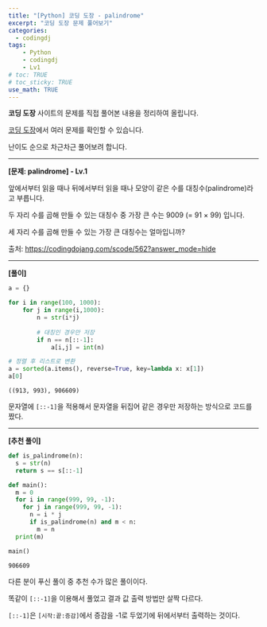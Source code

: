 ```yaml
---
title: "[Python] 코딩 도장 - palindrome"
excerpt: "코딩 도장 문제 풀어보기"
categories: 
  - codingdj
tags: 
    - Python
    - codingdj
    - Lv1
# toc: TRUE
# toc_sticky: TRUE
use_math: TRUE
---
```


**코딩 도장** 사이트의 문제를 직접 풀어본 내용을 정리하여 올립니다.

[코딩 도장](https://codingdojang.com/)에서 여러 문제를 확인할 수 있습니다.

난이도 순으로 차근차근 풀어보려 합니다.

---

**[문제: palindrome] - Lv.1**

앞에서부터 읽을 때나 뒤에서부터 읽을 때나 모양이 같은 수를 대칭수(palindrome)라고 부릅니다. 

두 자리 수를 곱해 만들 수 있는 대칭수 중 가장 큰 수는 9009 (= 91 × 99) 입니다. 

세 자리 수를 곱해 만들 수 있는 가장 큰 대칭수는 얼마입니까?

출처: <https://codingdojang.com/scode/562?answer_mode=hide>

---

**[풀이]**


```python
a = {}

for i in range(100, 1000):
    for j in range(i,1000):
        n = str(i*j)
        
        # 대칭인 경우만 저장
        if n == n[::-1]:
            a[i,j] = int(n)

# 정렬 후 리스트로 변환
a = sorted(a.items(), reverse=True, key=lambda x: x[1])
a[0]
```




    ((913, 993), 906609)



문자열에 `[::-1]`을 적용해서 문자열을 뒤집어 같은 경우만 저장하는 방식으로 코드를 짰다.

---

**[추천 풀이]**


```python
def is_palindrome(n):
  s = str(n)
  return s == s[::-1]

def main():
  m = 0
  for i in range(999, 99, -1):
    for j in range(999, 99, -1):
      n = i * j
      if is_palindrome(n) and m < n:
        m = n
  print(m)

main()
```

    906609
    

다른 분이 푸신 풀이 중 추천 수가 많은 풀이이다.

똑같이 `[::-1]`을 이용해서 풀었고 결과 값 출력 방법만 살짝 다르다.

`[::-1]`은 `[시작:끝:증감]`에서 증감을 -1로 두었기에 뒤에서부터 출력하는 것이다.
